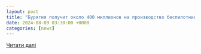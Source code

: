 ```yaml
---
layout: post
title: "Бурятия получит около 400 миллионов на производство беспилотников и средств РЭБ"
date: 2024-08-09 03:30:00 +0000
categories: [news]
---
```


[Читати далі](https://www.infpol.ru/264644-buryatiya-poluchit-okolo-400-millionov-na-proizvodstvo-bespilotnikov-i-sredstv-reb/)
